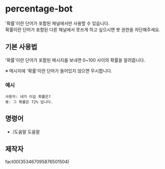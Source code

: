 # percentage-bot

'확률'이란 단어가 포함된 채널에서만 사용할 수 있습니다.  
확률이란 단어가 포함된 다른 채널에서 못쓰게 하고 싶으시면 봇 권한을 차단해주세요.

## 기본 사용법

'확률'이란 단어가 포함된 메시지를 보내면 0~100 사이의 확률을 알려줍니다.

※ 메시지에 '확률'이란 단어가 들어있지 않으면 무시합니다.

### 예시

    사용자: 내가 이길 확률은?
    봇: 그 확률은 72% 입니다.

## 명령어
- /도움말
도움말

## 제작자
fact00(353467095876501504)  
